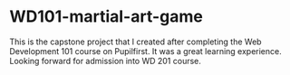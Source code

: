 # WD101-martial-art-game

This is the capstone project that I created after completing the Web Development 101 course on Pupilfirst. It was a great learning experience. Looking forward for admission into WD 201 course.
